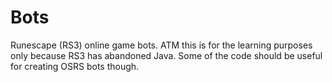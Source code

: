 # Bots
Runescape (RS3) online game bots. ATM this is for the learning purposes only because RS3 has abandoned Java.
Some of the code should be useful for creating OSRS bots though.
